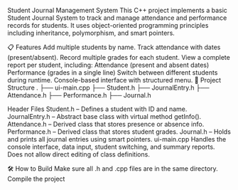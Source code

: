 Student Journal Management System
This C++ project implements a basic Student Journal System to track and manage attendance and performance records for students. It uses object-oriented programming principles including inheritance, polymorphism, and smart pointers.

📋 Features
Add multiple students by name.
Track attendance with dates (present/absent).
Record multiple grades for each student.
View a complete report per student, including:
Attendance (present and absent dates)
Performance (grades in a single line)
Switch between different students during runtime.
Console-based interface with structured menu.
🧩 Project Structure
. ├── ui-main.cpp ├── Student.h ├── JournalEntry.h ├── Attendance.h ├── Performance.h ├── Journal.h

Header Files
Student.h – Defines a student with ID and name.
JournalEntry.h – Abstract base class with virtual method getInfo().
Attendance.h – Derived class that stores presence or absence info.
Performance.h – Derived class that stores student grades.
Journal.h – Holds and prints all journal entries using smart pointers.
ui-main.cpp
Handles the console interface, data input, student switching, and summary reports. Does not allow direct editing of class definitions.

🛠️ How to Build
Make sure all .h and .cpp files are in the same directory. Compile the project







